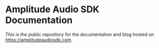 # Amplitude Audio SDK Documentation

This is the public repository for the documentation and blog hosted on https://amplitudeaudiosdk.com.